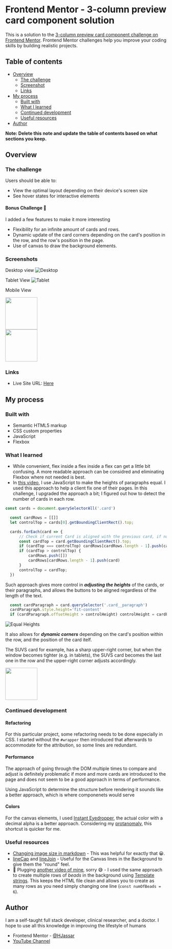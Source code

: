 # Frontend Mentor - 3-column preview card component solution

This is a solution to the [3-column preview card component challenge on Frontend Mentor](https://www.frontendmentor.io/challenges/3column-preview-card-component-pH92eAR2-). Frontend Mentor challenges help you improve your coding skills by building realistic projects. 

## Table of contents

- [Overview](#overview)
  - [The challenge](#the-challenge)
  - [Screenshot](#screenshot)
  - [Links](#links)
- [My process](#my-process)
  - [Built with](#built-with)
  - [What I learned](#what-i-learned)
  - [Continued development](#continued-development)
  - [Useful resources](#useful-resources)
- [Author](#author)

**Note: Delete this note and update the table of contents based on what sections you keep.**

## Overview

### The challenge

Users should be able to:

- View the optimal layout depending on their device's screen size
- See hover states for interactive elements

#### **Bonus Challenge** 🎁

I added a few features to make it more interesting

- Flexibility for an infinite amount of cards and rows.
- Dynamic update of the card corners depending on the card's position in the row, and the row's position in the page.
- Use of canvas to draw the background elements.

### Screenshots

Desktop view
![Desktop](./screenshots/desktop.jpg)

Tablet View
![Tablet](./screenshots/tablet.jpg)

Mobile View

<img src="./screenshots/mobile_01.jpg" width=100 />
<br/>
<img src="./screenshots/mobile_02.jpg" width=100 />

### Links


- Live Site URL: [Here](https://fem-3column-preview.herokuapp.com/)

## My process

### Built with

- Semantic HTML5 markup
- CSS custom properties
- JavaScript
- Flexbox

### What I learned

- While convenient, flex inside a flex inside a flex can get a little bit confusing. A more readable approach can be considred and eliminating Flexbox where not needed is best.
- In [this video](https://www.youtube.com/watch?v=txVDe3pKoxE), I use JavaScript to make the heights of paragraphs equal. I used this approach to help a client fix one of their pages. In this challenge, I upgraded the approach a bit; I figured out how to detect the number of cards in each row.
```js
const cards = document.querySelectorAll('.card')

  const cardRows = [[]]
  let controlTop = cards[0].getBoundingClientRect().top;

  cards.forEach(card => {
      // Check if current Card is aligned with the previous card, if not, create a new row
      const cardTop = card.getBoundingClientRect().top;
      if (cardTop === controlTop) cardRows[cardRows.length - 1].push(card)
      if (cardTop > controlTop) {
          cardRows.push([])
          cardRows[cardRows.length - 1].push(card)
      }
      controlTop = cardTop;
  })
```
Such approach gives more control in ***adjusting the heights*** of the cards, or their paragraphs, and allows the buttons to be aligned regardless of the length of the text.
```js
  const cardParagraph = card.querySelector('.card__paragraph')
  cardParagraph.style.height='fit-content'
  if (cardParagraph.offsetHeight > controlHeight) controlHeight = cardParagraph.offsetHeight
```
![Equal Heights](./screenshots/equal_heights.jpg)

It also allows for ***dynamic corners*** depending on the card's position within the row, and the position of the card itelf.

The SUVS card for example, has a sharp upper-right corner, but when the window becomes tighter (e.g. in tablets), the SUVS card becomes the last one in the row and the upper-right corner adjusts accordingly.

<img src="./screenshots/dynamic_corners.jpg" width=100 
/>

### Continued development
#### **Refactoring**
For this particular project, some refactoring needs to be done especially in CSS. I started without the `#wrapper` then introduced that afterwards to accommodate for the attribution, so some lines are redundant.

#### **Performance**
The approach of going through the DOM multiple times to compare and adjust is definitely problematic if more and more cards are introduced to the page and does not seem to be a good approach in terms of performance.

Using JavaScript to determine the structure before rendering it sounds like a better approach, which is where componenets would serve

#### **Colors**
For the canvas elements, I used [Instant Eyedropper](http://instant-eyedropper.com), the actual color with a decimal alpha is a better approach. Considering my [protanomaly](https://en.wikipedia.org/wiki/Color_blindness), this shortcut is quicker for me.

### Useful resources

- [Changing image size in markdown](https://stackoverflow.com/questions/14675913/changing-image-size-in-markdown) - This was helpful for exactly that 😀.
- [lineCap](https://developer.mozilla.org/en-US/docs/Web/API/CanvasRenderingContext2D/lineCap) and [lineJoin](https://developer.mozilla.org/en-US/docs/Web/API/CanvasRenderingContext2D/lineJoin) - Useful for the Canvas lines in the Background to give them the "round" feel.
- 🔌 Plugging [another video of mine](https://www.youtube.com/watch?v=t1xFzqxYS4g), sorry 😅 - I used the same approach to create multiple rows of *beads* in the background using [Template strings](https://developer.mozilla.org/en-US/docs/Web/JavaScript/Reference/Template_literals). This keeps the HTML file clean and allows you to create as many rows as you need simply changing one line (`const numOfBeads = 6`).

## Author

I am a self-taught full stack developer, clinical researcher, and a doctor. I hope to use all this knowledge in improving the lifestyle of humans 

<!-- - Website - [CNSPLIT](https://cnsplit.com/) -->
- Frontend Mentor - [@HJassar](https://www.frontendmentor.io/profile/HJassar)
- [YouTube Channel](https://www.youtube.com/channel/UCgqsUFsHUMT5bX3BjtTX2fA)

